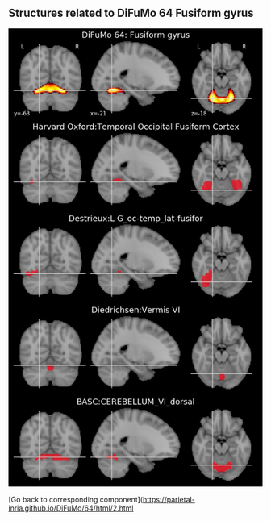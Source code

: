 


## Structures related to DiFuMo 64 Fusiform gyrus

![2](2.jpg "Structures related to DiFuMo 64 Fusiform gyrus")

[Go back to corresponding component](https://parietal-inria.github.io/DiFuMo/64/html/2.html